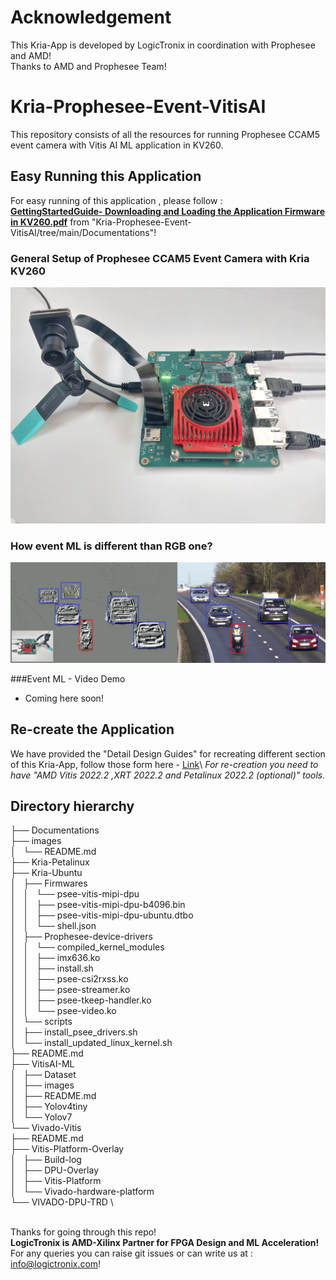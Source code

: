 # Acknowledgement
This Kria-App is developed by LogicTronix in coordination with Prophesee and AMD!\
Thanks to AMD and Prophesee Team!

# Kria-Prophesee-Event-VitisAI
This repository consists of all the resources for running Prophesee CCAM5 event camera with Vitis AI ML application in KV260.


## Easy Running this Application
For easy running of this application , please follow :\
 **[GettingStartedGuide- Downloading and Loading the Application Firmware in KV260.pdf](https://github.com/LogicTronixInc/Kria-Prophesee-Event-VitisAI/blob/main/Documentations/GettingStartedGuide-%20Downloading%20and%20Loading%20the%20Application%20Firmware%20in%20KV260.pdf)** from "Kria-Prophesee-Event-VitisAI/tree/main/Documentations"!

### General Setup of Prophesee CCAM5 Event Camera with Kria KV260
![KV260-Prophesee-CCAM5](https://github.com/LogicTronixInc/Kria-Prophesee-Event-VitisAI/blob/main/images/Prophesee-Event-Cam-Kria-App.jpg "KV260-Prophesee-CCAM5")

### How event ML is different than RGB one?
![Event-vs-RGB-ML](https://github.com/LogicTronixInc/Kria-Prophesee-Event-VitisAI/blob/main/images/event-vs-RGB-camera_ML.png "Event-vs-RGB-ML")

###Event ML - Video Demo
- Coming here soon!

## Re-create the Application
We have provided the "Detail Design Guides" for recreating different section of this Kria-App, follow those form here - [Link](https://github.com/LogicTronixInc/Kria-Prophesee-Event-VitisAI/tree/main/Documentations#re-create-this-kria-application)\ 
*For re-creation you need to have "AMD Vitis 2022.2 ,XRT 2022.2 and Petalinux 2022.2 (optional)" tools.*



## Directory hierarchy

├── Documentations \
├── images \
│   └── README.md \
├── Kria-Petalinux \
├── Kria-Ubuntu \
│   ├── Firmwares \
│   │   └── psee-vitis-mipi-dpu \
│   │       ├── psee-vitis-mipi-dpu-b4096.bin \
│   │       ├── psee-vitis-mipi-dpu-ubuntu.dtbo \
│   │       └── shell.json \
│   ├── Prophesee-device-drivers \
│   │   └── compiled_kernel_modules \
│   │       ├── imx636.ko \
│   │       ├── install.sh \
│   │       ├── psee-csi2rxss.ko \
│   │       ├── psee-streamer.ko \
│   │       ├── psee-tkeep-handler.ko \
│   │       └── psee-video.ko \
│   └── scripts \
│       ├── install_psee_drivers.sh \
│       └── install_updated_linux_kernel.sh \
├── README.md \
├── VitisAI-ML \
│   ├── Dataset \
│   ├── images \
│   ├── README.md \
│   ├── Yolov4tiny \
│   └── Yolov7 \
└── Vivado-Vitis \
    ├── README.md \
    ├── Vitis-Platform-Overlay \
    │   ├── Build-log \
    │   ├── DPU-Overlay \
    │   ├── Vitis-Platform \
    │   └── Vivado-hardware-platform \
    └── VIVADO-DPU-TRD \

\
Thanks for going through this repo! \
 **LogicTronix is AMD-Xilinx Partner for FPGA Design and ML Acceleration!** \
 For any queries you can raise git issues or can write us at : info@logictronix.com!
